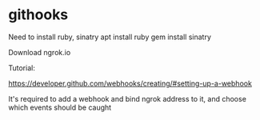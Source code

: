 # githooks

Need to install ruby, sinatry
apt install ruby
gem install sinatry


Download ngrok.io


Tutorial:

https://developer.github.com/webhooks/creating/#setting-up-a-webhook


It's required to add a webhook and bind ngrok address to it, and choose which events should be caught
